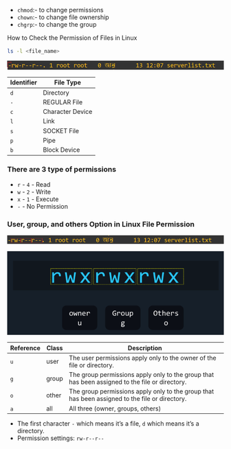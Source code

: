 
- `chmod`:- to change permissions
- `chown`:- to change file ownership
- `chgrp`:- to change the group


How to Check the Permission of Files in Linux
```bash
ls -l <file_name>
```

![image alt](https://github.com/mohimenulislam/Linux-Command-Line/blob/0907537b8a64a24126f4fb0e007c25f5da923a6c/Img/file%20permission.png)

Identifier |	File Type 
--- | --- |
 `d` | Directory
 `-` | REGULAR File
 `c` | Character Device
 `l` | Link
 `s` | SOCKET File
 `p` | Pipe
 `b` | Block Device

### There are 3 type of permissions 

- `r` - `4` - Read
- `w` - `2` - Write
- `x` - `1` - Execute
- `-` - No Permission 

### User, group, and others Option in Linux File Permission

![image alt](https://github.com/mohimenulislam/Linux-Command-Line/blob/54248661b4dce832f420629675f5624a18223e6d/Img/file%20permission1.png)

![image alt](https://github.com/mohimenulislam/Linux-Command-Line/blob/54248661b4dce832f420629675f5624a18223e6d/Img/file%20permission2.png)


Reference |	Class  | 	Description
--- | ---| --- |
`u` | user | The user permissions apply only to the owner of the file or directory.
`g` |  group | The group permissions apply only to the group that has been assigned to the file or directory.
`o` | other | The group permissions apply only to the group that has been assigned to the file or directory.
`a` | all | All three (owner, groups, others)


 - The first character `-` which means it’s a file, `d` which means it’s a directory.
 - Permission settings: `rw-r--r--`
